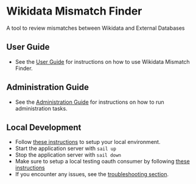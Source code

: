 # Wikidata Mismatch Finder

A tool to review mismatches between Wikidata and External Databases

## User Guide

 * See the [User Guide](docs/UserGuide.md) for instructions on how to use Wikidata Mismatch Finder.
 
## Administration Guide

 * See the [Administration Guide](docs/AdminGuide.md) for instructions on how to run administration tasks.

## Local Development

* Follow [these instructions](docs/README.md#quickstart) to setup your local environment.
* Start the application server with `sail up`
* Stop the application server with `sail down`
* Make sure to setup a local testing oauth consumer by following [these instructions](docs/README.md#oauth)
* If you encounter any issues, see the [troubleshooting section](docs/README.md#troubleshooting).
